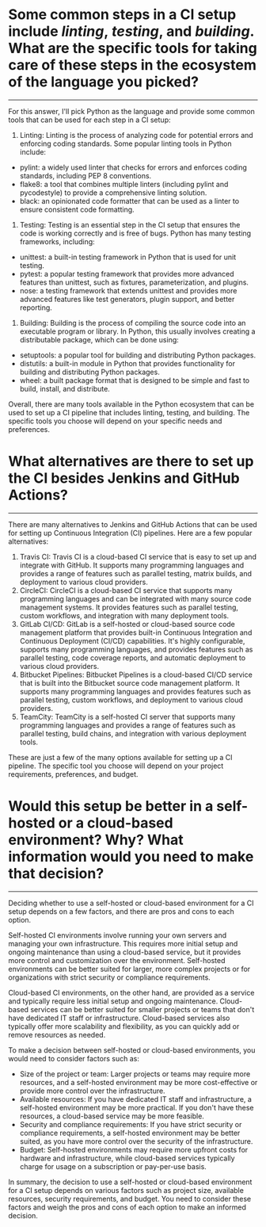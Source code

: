 # **Some common steps in a CI setup include *linting*, *testing*, and *building*. What are the specific tools for taking care of these steps in the ecosystem of the language you picked?**

---

For this answer, I'll pick Python as the language and provide some common tools that can be used for each step in a CI setup:

1. Linting:
   Linting is the process of analyzing code for potential errors and enforcing coding standards. Some popular linting tools in Python include:

- pylint: a widely used linter that checks for errors and enforces coding standards, including PEP 8 conventions.
- flake8: a tool that combines multiple linters (including pylint and pycodestyle) to provide a comprehensive linting solution.
- black: an opinionated code formatter that can be used as a linter to ensure consistent code formatting.

1. Testing:
   Testing is an essential step in the CI setup that ensures the code is working correctly and is free of bugs. Python has many testing frameworks, including:

- unittest: a built-in testing framework in Python that is used for unit testing.
- pytest: a popular testing framework that provides more advanced features than unittest, such as fixtures, parameterization, and plugins.
- nose: a testing framework that extends unittest and provides more advanced features like test generators, plugin support, and better reporting.

1. Building:
   Building is the process of compiling the source code into an executable program or library. In Python, this usually involves creating a distributable package, which can be done using:

- setuptools: a popular tool for building and distributing Python packages.
- distutils: a built-in module in Python that provides functionality for building and distributing Python packages.
- wheel: a built package format that is designed to be simple and fast to build, install, and distribute.

Overall, there are many tools available in the Python ecosystem that can be used to set up a CI pipeline that includes linting, testing, and building. The specific tools you choose will depend on your specific needs and preferences.

# **What alternatives are there to set up the CI besides Jenkins and GitHub Actions?**

---

There are many alternatives to Jenkins and GitHub Actions that can be used for setting up Continuous Integration (CI) pipelines. Here are a few popular alternatives:

1. Travis CI:
   Travis CI is a cloud-based CI service that is easy to set up and integrate with GitHub. It supports many programming languages and provides a range of features such as parallel testing, matrix builds, and deployment to various cloud providers.
2. CircleCI:
   CircleCI is a cloud-based CI service that supports many programming languages and can be integrated with many source code management systems. It provides features such as parallel testing, custom workflows, and integration with many deployment tools.
3. GitLab CI/CD:
   GitLab is a self-hosted or cloud-based source code management platform that provides built-in Continuous Integration and Continuous Deployment (CI/CD) capabilities. It's highly configurable, supports many programming languages, and provides features such as parallel testing, code coverage reports, and automatic deployment to various cloud providers.
4. Bitbucket Pipelines:
   Bitbucket Pipelines is a cloud-based CI/CD service that is built into the Bitbucket source code management platform. It supports many programming languages and provides features such as parallel testing, custom workflows, and deployment to various cloud providers.
5. TeamCity:
   TeamCity is a self-hosted CI server that supports many programming languages and provides a range of features such as parallel testing, build chains, and integration with various deployment tools.

These are just a few of the many options available for setting up a CI pipeline. The specific tool you choose will depend on your project requirements, preferences, and budget.

# **Would this setup be better in a self-hosted or a cloud-based environment? Why? What information would you need to make that decision?**

---

Deciding whether to use a self-hosted or cloud-based environment for a CI setup depends on a few factors, and there are pros and cons to each option.

Self-hosted CI environments involve running your own servers and managing your own infrastructure. This requires more initial setup and ongoing maintenance than using a cloud-based service, but it provides more control and customization over the environment. Self-hosted environments can be better suited for larger, more complex projects or for organizations with strict security or compliance requirements.

Cloud-based CI environments, on the other hand, are provided as a service and typically require less initial setup and ongoing maintenance. Cloud-based services can be better suited for smaller projects or teams that don't have dedicated IT staff or infrastructure. Cloud-based services also typically offer more scalability and flexibility, as you can quickly add or remove resources as needed.

To make a decision between self-hosted or cloud-based environments, you would need to consider factors such as:

- Size of the project or team: Larger projects or teams may require more resources, and a self-hosted environment may be more cost-effective or provide more control over the infrastructure.
- Available resources: If you have dedicated IT staff and infrastructure, a self-hosted environment may be more practical. If you don't have these resources, a cloud-based service may be more feasible.
- Security and compliance requirements: If you have strict security or compliance requirements, a self-hosted environment may be better suited, as you have more control over the security of the infrastructure.
- Budget: Self-hosted environments may require more upfront costs for hardware and infrastructure, while cloud-based services typically charge for usage on a subscription or pay-per-use basis.

In summary, the decision to use a self-hosted or cloud-based environment for a CI setup depends on various factors such as project size, available resources, security requirements, and budget. You need to consider these factors and weigh the pros and cons of each option to make an informed decision.

